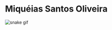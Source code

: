 # **Miquéias Santos Oliveira**

![snake gif](https://github.com/maikmso/maiksmo/blob/output/github-contribution-grid-snake.gif)
